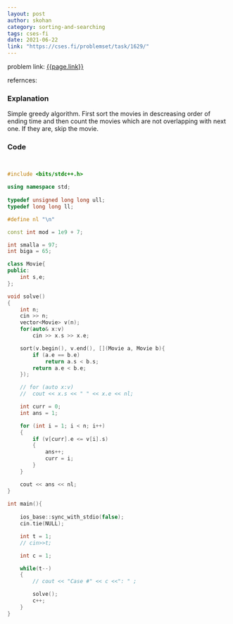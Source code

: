 ```yaml
---
layout: post
author: skohan
category: sorting-and-searching
tags: cses-fi 
date: 2021-06-22
link: "https://cses.fi/problemset/task/1629/"
---
```


problem link: [{{page.link}}]({{page.link}})

refernces: 


### Explanation
Simple greedy algorithm. First sort the movies in descreasing order of ending time and then count the movies which are not overlapping with next one. If they are, skip the movie.

### Code


```cpp


#include <bits/stdc++.h>
 
using namespace std;
 
typedef unsigned long long ull;
typedef long long ll;

#define nl "\n"

const int mod = 1e9 + 7;

int smalla = 97;
int biga = 65;

class Movie{
public:
	int s,e;
};

void solve()
{
	int n;
	cin >> n;
	vector<Movie> v(n);
	for(auto& x:v)
		cin >> x.s >> x.e;

	sort(v.begin(), v.end(), [](Movie a, Movie b){
		if (a.e == b.e)
			return a.s < b.s;
		return a.e < b.e;
	});

	// for (auto x:v)
	// 	cout << x.s << " " << x.e << nl;

	int curr = 0;
	int ans = 1;

	for (int i = 1; i < n; i++)
	{
		if (v[curr].e <= v[i].s)
		{
			ans++;
			curr = i;
		}
	}

	cout << ans << nl;
}
   
int main(){
 
    ios_base::sync_with_stdio(false);
    cin.tie(NULL);

    int t = 1;
    // cin>>t;

    int c = 1;

    while(t--)
    {
        // cout << "Case #" << c <<": " ;

        solve();
        c++;
    }
}


```


